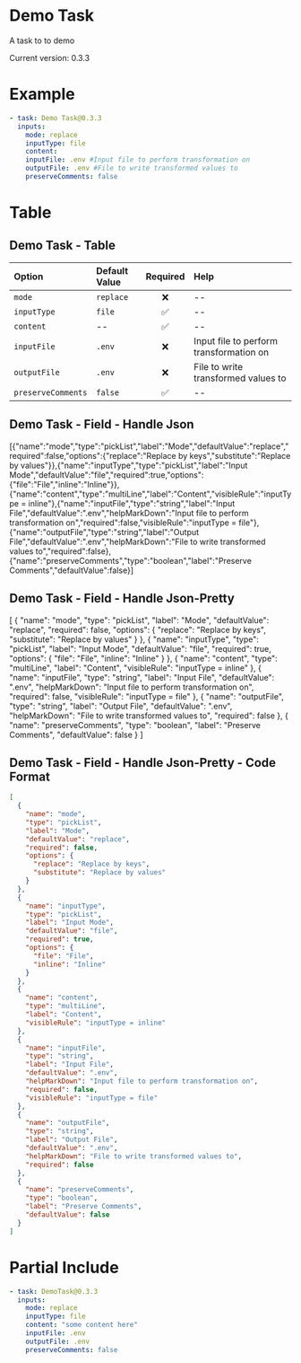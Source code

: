 # Demo Task

A task to to demo

Current version: 0.3.3

# Example

```yaml
- task: Demo Task@0.3.3
  inputs:
    mode: replace
    inputType: file
    content:
    inputFile: .env #Input file to perform transformation on
    outputFile: .env #File to write transformed values to
    preserveComments: false

```

# Table

## Demo Task - Table

| Option             | Default Value | Required | Help                                    |
| :----------------- | :------------ | :------: | :-------------------------------------- |
| `mode`             | `replace`     |    ❌    | --                                      |
| `inputType`        | `file`        |    ✅    | --                                      |
| `content`          | --            |    ✅    | --                                      |
| `inputFile`        | `.env`        |    ❌    | Input file to perform transformation on |
| `outputFile`       | `.env`        |    ❌    | File to write transformed values to     |
| `preserveComments` | `false`       |    ✅    | --                                      |


## Demo Task - Field - Handle Json

[{"name":"mode","type":"pickList","label":"Mode","defaultValue":"replace","required":false,"options":{"replace":"Replace by keys","substitute":"Replace by values"}},{"name":"inputType","type":"pickList","label":"Input Mode","defaultValue":"file","required":true,"options":{"file":"File","inline":"Inline"}},{"name":"content","type":"multiLine","label":"Content","visibleRule":"inputType = inline"},{"name":"inputFile","type":"string","label":"Input File","defaultValue":".env","helpMarkDown":"Input file to perform transformation on","required":false,"visibleRule":"inputType = file"},{"name":"outputFile","type":"string","label":"Output File","defaultValue":".env","helpMarkDown":"File to write transformed values to","required":false},{"name":"preserveComments","type":"boolean","label":"Preserve Comments","defaultValue":false}]

## Demo Task - Field - Handle Json-Pretty

[
  {
    "name": "mode",
    "type": "pickList",
    "label": "Mode",
    "defaultValue": "replace",
    "required": false,
    "options": {
      "replace": "Replace by keys",
      "substitute": "Replace by values"
    }
  },
  {
    "name": "inputType",
    "type": "pickList",
    "label": "Input Mode",
    "defaultValue": "file",
    "required": true,
    "options": {
      "file": "File",
      "inline": "Inline"
    }
  },
  {
    "name": "content",
    "type": "multiLine",
    "label": "Content",
    "visibleRule": "inputType = inline"
  },
  {
    "name": "inputFile",
    "type": "string",
    "label": "Input File",
    "defaultValue": ".env",
    "helpMarkDown": "Input file to perform transformation on",
    "required": false,
    "visibleRule": "inputType = file"
  },
  {
    "name": "outputFile",
    "type": "string",
    "label": "Output File",
    "defaultValue": ".env",
    "helpMarkDown": "File to write transformed values to",
    "required": false
  },
  {
    "name": "preserveComments",
    "type": "boolean",
    "label": "Preserve Comments",
    "defaultValue": false
  }
]

## Demo Task - Field - Handle Json-Pretty - Code Format

```json
[
  {
    "name": "mode",
    "type": "pickList",
    "label": "Mode",
    "defaultValue": "replace",
    "required": false,
    "options": {
      "replace": "Replace by keys",
      "substitute": "Replace by values"
    }
  },
  {
    "name": "inputType",
    "type": "pickList",
    "label": "Input Mode",
    "defaultValue": "file",
    "required": true,
    "options": {
      "file": "File",
      "inline": "Inline"
    }
  },
  {
    "name": "content",
    "type": "multiLine",
    "label": "Content",
    "visibleRule": "inputType = inline"
  },
  {
    "name": "inputFile",
    "type": "string",
    "label": "Input File",
    "defaultValue": ".env",
    "helpMarkDown": "Input file to perform transformation on",
    "required": false,
    "visibleRule": "inputType = file"
  },
  {
    "name": "outputFile",
    "type": "string",
    "label": "Output File",
    "defaultValue": ".env",
    "helpMarkDown": "File to write transformed values to",
    "required": false
  },
  {
    "name": "preserveComments",
    "type": "boolean",
    "label": "Preserve Comments",
    "defaultValue": false
  }
]
```

# Partial Include

```yaml
- task: DemoTask@0.3.3
  inputs:
    mode: replace
    inputType: file
    content: "some content here"
    inputFile: .env
    outputFile: .env
    preserveComments: false

```
